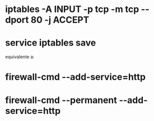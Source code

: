 # iptables -A INPUT -p tcp -m tcp --dport 80 -j ACCEPT
# service iptables save

equivalente a:

# firewall-cmd --add-service=http
# firewall-cmd --permanent --add-service=http
